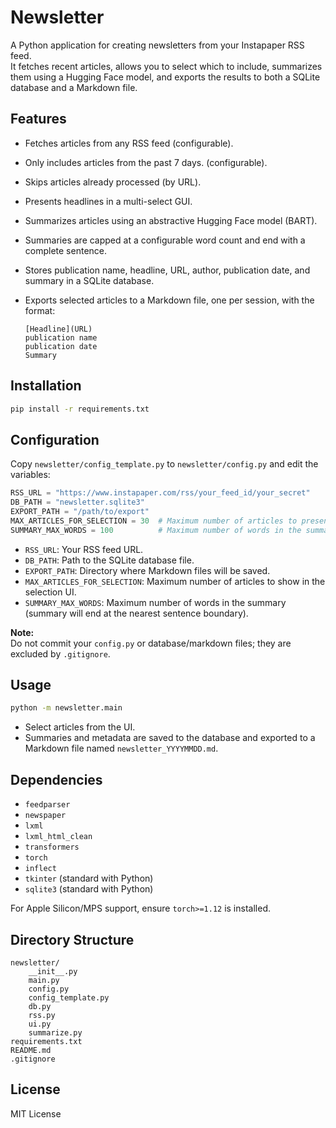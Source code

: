 # Newsletter

A Python application for creating newsletters from your Instapaper RSS feed.  
It fetches recent articles, allows you to select which to include, summarizes them using a Hugging Face model, and exports the results to both a SQLite database and a Markdown file.

## Features

- Fetches articles from any RSS feed (configurable).
- Only includes articles from the past 7 days. (configurable).
- Skips articles already processed (by URL).
- Presents headlines in a multi-select GUI.
- Summarizes articles using an abstractive Hugging Face model (BART).
- Summaries are capped at a configurable word count and end with a complete sentence.
- Stores publication name, headline, URL, author, publication date, and summary in a SQLite database.
- Exports selected articles to a Markdown file, one per session, with the format:

  ```
  [Headline](URL)
  publication name
  publication date
  Summary
  ```

## Installation

```bash
pip install -r requirements.txt
```

## Configuration

Copy `newsletter/config_template.py` to `newsletter/config.py` and edit the variables:

```python
RSS_URL = "https://www.instapaper.com/rss/your_feed_id/your_secret"
DB_PATH = "newsletter.sqlite3"
EXPORT_PATH = "/path/to/export"
MAX_ARTICLES_FOR_SELECTION = 30  # Maximum number of articles to present for selection
SUMMARY_MAX_WORDS = 100          # Maximum number of words in the summary
```

- `RSS_URL`: Your RSS feed URL.
- `DB_PATH`: Path to the SQLite database file.
- `EXPORT_PATH`: Directory where Markdown files will be saved.
- `MAX_ARTICLES_FOR_SELECTION`: Maximum number of articles to show in the selection UI.
- `SUMMARY_MAX_WORDS`: Maximum number of words in the summary (summary will end at the nearest sentence boundary).

**Note:**  
Do not commit your `config.py` or database/markdown files; they are excluded by `.gitignore`.

## Usage

```bash
python -m newsletter.main
```

- Select articles from the UI.
- Summaries and metadata are saved to the database and exported to a Markdown file named `newsletter_YYYYMMDD.md`.

## Dependencies

- `feedparser`
- `newspaper`
- `lxml`
- `lxml_html_clean`
- `transformers`
- `torch`
- `inflect`
- `tkinter` (standard with Python)
- `sqlite3` (standard with Python)

For Apple Silicon/MPS support, ensure `torch>=1.12` is installed.

## Directory Structure

```
newsletter/
    __init__.py
    main.py
    config.py
    config_template.py
    db.py
    rss.py
    ui.py
    summarize.py
requirements.txt
README.md
.gitignore
```

## License

MIT License
